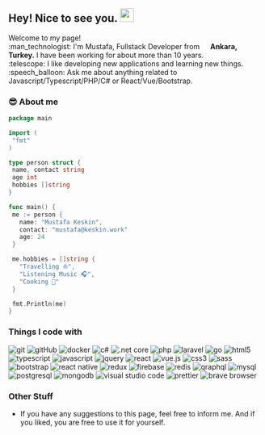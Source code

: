 ## Hey! Nice to see you. <img src="https://media.giphy.com/media/hvRJCLFzcasrR4ia7z/giphy.gif" width="27px" />

<p>
Welcome to my page!<br>
:man_technologist: I'm Mustafa, Fullstack Developer from <img src="https://image.flaticon.com/icons/svg/330/330467.svg" width="13"/> <b>Ankara, Turkey.</b> I have been working for about more than 10 years.<br>
:telescope: I like developing new applications and learning new things.<br>
:speech_balloon: Ask me about anything related to Javascript/Typescript/PHP/C# or React/Vue/Bootstrap.</p>


### :sunglasses: About me
 ```go
package main
 
import (
  "fmt"
)

type person struct {
  name, contact string
  age int
  hobbies []string
}

func main() {
  me := person {
    name: "Mustafa Keskin",
    contact: "mustafa@keskin.work"
    age: 24
  }

  me.hobbies = []string {
    "Travelling ⛵",
    "Listening Music 🎧",
    "Cooking 🥘"
  }

  fmt.Println(me)
}
 ```


### Things I code with

<p>
  <img alt="git" src="https://img.shields.io/badge/Git%20-%23F05033.svg?&style=flat&logo=git&logoColor=white "/>
  <img alt="gitHub" src="https://img.shields.io/badge/GitHub%20-%23121011.svg?&style=flat&logo=github&logoColor=white "/>
  <img alt="docker" src="https://img.shields.io/badge/Docker%20-%230db7ed.svg?&style=flat&logo=docker&logoColor=white "/>
  <!--Backend Languages and Frameworks-->
  <img alt="c#" src="https://img.shields.io/badge/C%23%20-%23239120.svg?&style=flat&logo=c-sharp&logoColor=white "/>
  <img alt=".net core" src="https://img.shields.io/badge/.NET_Core-5C2D91?style=flat&logo=.net&logoColor=white "/>
  <img alt="php" src="https://img.shields.io/badge/PHP-%23777BB4.svg?&style=flat&logo=php&logoColor=white "/>
  <img alt="laravel" src="https://img.shields.io/badge/Laravel%20-%23FF2D20.svg?&style=flat&logo=laravel&logoColor=white "/>
  <img alt="go" src="https://img.shields.io/badge/Go-%2300ADD8.svg?&style=flat&logo=go&logoColor=white "/>
  <!--Frontend Tools and Frameworks-->
  <img alt="html5" src="https://img.shields.io/badge/HTML5%20-%23E34F26.svg?&style=flat&logo=html5&logoColor=white "/>
  <img alt="typescript" src="https://img.shields.io/badge/TypeScript%20-%23007ACC.svg?&style=flat&logo=typescript&logoColor=white "/>
  <img alt="javascript" src="https://img.shields.io/badge/JavaScript-F7DF1E?&style=flat&logo=JavaScript&logoColor=black "/>
  <img alt="jquery" src="https://img.shields.io/badge/jQuery%20-%230769AD.svg?&style=flat&logo=jquery&logoColor=white "/>
  <img alt="react" src="https://img.shields.io/badge/React%20-%2320232a.svg?&style=flat&logo=react&logoColor=%2361DAFB "/>
  <img alt="vue.js" src="https://img.shields.io/badge/Vuejs%20-%2335495e.svg?&style=flat&logo=vue.js&logoColor=%234FC08D "/>
  <img alt="css3" src="https://img.shields.io/badge/CSS3%20-%231572B6.svg?&style=flat&logo=css3&logoColor=white "/>
  <img alt="sass" src="https://img.shields.io/badge/SASS%20-hotpink.svg?&style=flat&logo=SASS&logoColor=white "/>
  <img alt="bootstrap" src="https://img.shields.io/badge/Bootstrap%20-%23563D7C.svg?&style=flat&logo=bootstrap&logoColor=white "/>
  <img alt="react native" src="https://img.shields.io/badge/React_Native%20-%2320232a.svg?&style=flat&logo=react&logoColor=%2361DAFB "/>
  <img alt="redux" src="https://img.shields.io/badge/Redux%20-%23593d88.svg?&style=flat&logo=redux&logoColor=white "/>
  <!--Database-->
  <img alt="firebase" src="https://img.shields.io/badge/Firebase-ffca28?style=flat&logo=firebase&logoColor=white "/>
  <img alt="redis" src="https://img.shields.io/badge/Redis-CC0000.svg?&style=flat&logo=redis&logoColor=white "/>
  <img alt="qraphql" src="https://img.shields.io/badge/GraphQL-E10098?style=flat&logo=graphql&logoColor=white "/>
  <img alt="mysql" src="https://img.shields.io/badge/MySQL%20-%231572B6.svg?&style=flat&logo=mysql&logoColor=white "/>
  <img alt="postgresql" src="https://img.shields.io/badge/PostgreSQL%20-%231572D9.svg?&style=flat&logo=postgresql&logoColor=white "/>
  <img alt="mongodb" src="https://img.shields.io/badge/MongoDB-%234ea94b.svg?&style=flat&logo=mongodb&logoColor=white "/>
  <!--Others-->
  <img alt="visual studio code" src="https://img.shields.io/badge/VS_Code-0078D4?style=flat&logo=visual%20studio%20code&logoColor=white "/>
  <img alt="prettier" src="https://img.shields.io/badge/Prettier-f8bc45?style=flat&logo=prettier&logoColor=black "/>
  <img alt="brave browser" src="https://img.shields.io/badge/Brave_Browser-fb542b?style=flat&logo=brave&logoColor=white "/>
</p>

### Other Stuff

- If you have any suggestions to this page, feel free to inform me. And if you liked, you are free to use it for yourself.
